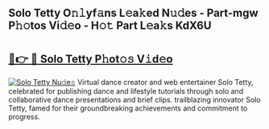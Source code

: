 ## Solo Tetty O𝚗𝚕yf𝚊ns L𝚎a𝚔ed N𝚞𝚍es - Part-mgw P𝚑𝚘tos Vi𝚍𝚎o - H𝚘𝚝 Part L𝚎a𝚔s KdX6U

# <h2><a href="http://kfcz6l.oniu.top/?m=Solo+Tetty">🔗👉 🔴 Solo Tetty P𝚑ot𝚘𝚜 V𝚒d𝚎o</a></h2>

[![Solo Tetty Nu𝚍e𝚜](https://i.imgur.com/0qMVB7G.gif)](http://kfcz6l.oniu.top/?m=Solo+Tetty)
Virtual dance creator and web entertainer Solo Tetty, celebrated for publishing dance and lifestyle tutorials through solo and collaborative dance presentations and brief clips. trailblazing innovator Solo Tetty, famed for their groundbreaking achievements and commitment to progress.  
